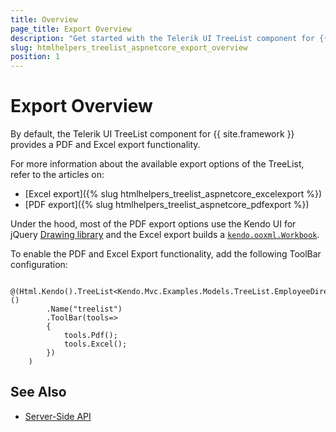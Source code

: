 ```yaml
---
title: Overview
page_title: Export Overview
description: "Get started with the Telerik UI TreeList component for {{ site.framework }} and learn how to configure its export functionality."
slug: htmlhelpers_treelist_aspnetcore_export_overview
position: 1
---
```


# Export Overview

By default, the Telerik UI TreeList component for {{ site.framework }} provides a PDF and Excel export functionality.

For more information about the available export options of the TreeList, refer to the articles on:

* [Excel export]({% slug htmlhelpers_treelist_aspnetcore_excelexport %})
* [PDF export]({% slug htmlhelpers_treelist_aspnetcore_pdfexport %})

Under the hood, most of the PDF export options use the Kendo UI for jQuery [Drawing library](https://docs.telerik.com/kendo-ui/framework/drawing/overview) and the Excel export builds a [`kendo.ooxml.Workbook`](https://docs.telerik.com/kendo-ui/api/javascript/ooxml/workbook).

To enable the PDF and Excel Export functionality, add the following ToolBar configuration:

```HtmlHelper
    @(Html.Kendo().TreeList<Kendo.Mvc.Examples.Models.TreeList.EmployeeDirectoryModel>()
        .Name("treelist")
        .ToolBar(tools=>
        {
            tools.Pdf();
            tools.Excel();
        })
    )
```

## See Also

* [Server-Side API](/api/treelist)

